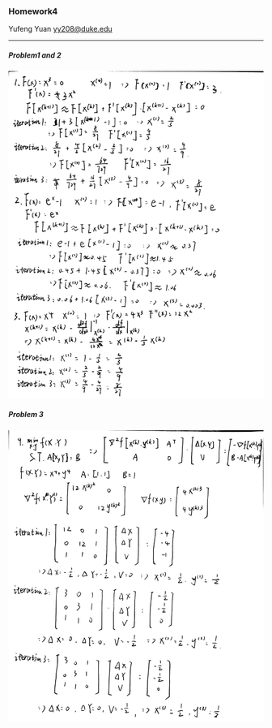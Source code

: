 ### Homework4
Yufeng Yuan
yy208@duke.edu

- - -

##### Problem1 and 2
![](p1andp2.jpg)
##### Problem 3
![](p3.jpg)
